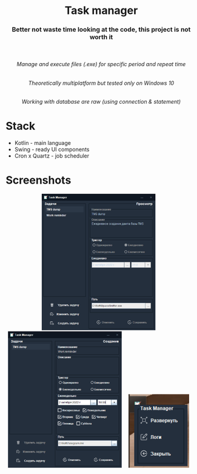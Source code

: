 <h1 align="center">Task manager</h1>
<h3 align="center">Better not waste time looking at the code, this project is not worth it</h3>
<br>
<h6 align="center">Manage and execute files (.exe) for specific period and repeat time</h6>
<h6 align="center">Theoretically multiplatform but tested only on Windows 10</h6>
<h6 align="center">Working with database are raw (using connection & statement)</h6>

# Stack
 - Kotlin - main language
 - Swing - ready UI components
 - Cron x Quartz - job scheduler

# Screenshots
<p align="center">
    <img src=".github/screenshots/s1.png" width="300">&emsp;
    <img src=".github/screenshots/s2.png" width="300">&emsp;
    <img src=".github/screenshots/s3.png" width="160">&emsp;
</p>